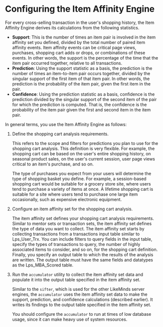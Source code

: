 # Configuring the Item Affinity Engine

For every cross-selling transaction in the user's shopping history, the Item Affinity Engine derives its calculations from the following statistics.

-   **Support**: This is the number of times an item pair is involved in the item affinity set you defined, divided by the total number of paired item affinity events. Item affinity events can be critical page views, purchases, shopping cart adds or drops, or combinations of these events. In other words, the support is the percentage of the time that the item pair occurred together, relative to all transactions.
-   **Prediction**: Using the support statistic as a basis, the prediction is the number of times an item-to-item pair occurs together, divided by the singular support of the first item of that item pair. In other words, the prediction is the probability of the item pair, given the first item in the pair.
-   **Confidence**: Using the prediction statistic as a basis, confidence is the prediction divided by the singular support of the second item of the pair for which the prediction is computed. That is, the confidence is the probability of the item pair given the first and second item in the item pair.

In general terms, you use the Item Affinity Engine as follows:

1.  Define the shopping cart analysis requirements.

    This refers to the scope and filters for predictions you plan to use for the shopping cart analysis. This definition is very flexible. For example, the shopping cart can be based on the user's entire shopping history, on seasonal product sales, on the user's current session, user page views critical to an item's purchase, and so on.

    The type of purchases you expect from your users will determine the type of shopping basket you define. For example, a session-based shopping cart would be suitable for a grocery store site, where users tend to purchase a variety of items at once. A lifetime shopping cart is suitable for a site where users tend to purchase one large item occasionally, such as expensive electronic equipment.

2.  Configure an item affinity set for the shopping cart analysis.

    The item affinity set defines your shopping cart analysis requirements. Similar to mentor sets or transaction sets, the item affinity set defines the type of data you want to collect. The item affinity set starts by collecting transactions from a transactions input table similar to Lps\_User\_Trx. You can include filters to query fields in the input table, specify the types of transactions to query, the number of highly associated items to consider, and so on, for the shopping cart definition. Finally, you specify an output table to which the results of the analysis are written. The output table must have the same fields and datatypes as the Lps\_MBA\_Scored table.

3.  Run the `accumulator` utility to collect the item affinity set data and populate it into the output table specified in the item affinity set.

    Similar to the `sifter`, which is used for the other LikeMinds server engines, the `accumulator` uses the item affinity set data to make the support, prediction, and confidence calculations \(described earlier\). It writes its findings to the output table specified in the item affinity set.

    You should configure the `accumulator` to run at times of low database usage, since it can make heavy use of system resources.



